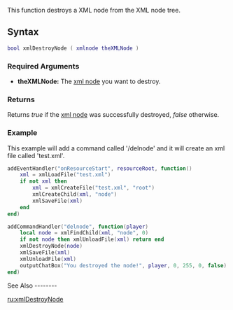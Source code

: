 This function destroys a XML node from the XML node tree.

Syntax
------

``` lua
bool xmlDestroyNode ( xmlnode theXMLNode )
```

### Required Arguments

-   **theXMLNode:** The [xml node](/docs/xml_node.md "wikilink") you want to destroy.

### Returns

Returns *true* if the [xml node](/docs/xml_node.md "wikilink") was successfully destroyed, *false* otherwise.

### Example

<section name="Server" class="server" show="true">
This example will add a command called '/delnode' and it will create an xml file called 'test.xml'.

``` lua
addEventHandler("onResourceStart", resourceRoot, function()
    xml = xmlLoadFile("test.xml")
    if not xml then
        xml = xmlCreateFile("test.xml", "root")
        xmlCreateChild(xml, "node")
        xmlSaveFile(xml)
    end
end)

addCommandHandler("delnode", function(player)
    local node = xmlFindChild(xml, "node", 0)
    if not node then xmlUnloadFile(xml) return end
    xmlDestroyNode(node)
    xmlSaveFile(xml)
    xmlUnloadFile(xml)
    outputChatBox("You destroyed the node!", player, 0, 255, 0, false)
end)
```

</section>
See Also
--------

[ru:xmlDestroyNode](/docs/ru:xmlDestroyNode.md "wikilink")
